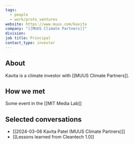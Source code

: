 ```yaml
---
tags:
  - people
  - work/proto_ventures
website: https://www.muus.com/kavita
company: "[[MUUS Climate Partners]]"
division: 
job title: Principal
contact_type: investor
---
```

## About
Kavita is a climate investor with [[MUUS Climate Partners]].

## How we met
Some event in the [[MIT Media Lab]]

## Selected conversations
- [[2024-03-06 Kavita Patel (MUUS Climate Partners)]]
- [[Lessons learned from Cleantech 1.0]]